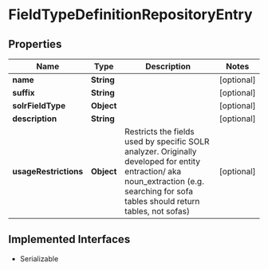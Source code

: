 

# FieldTypeDefinitionRepositoryEntry



## Properties

| Name | Type | Description | Notes |
|------------ | ------------- | ------------- | -------------|
|**name** | **String** |  |  [optional] |
|**suffix** | **String** |  |  [optional] |
|**solrFieldType** | **Object** |  |  [optional] |
|**description** | **String** |  |  [optional] |
|**usageRestrictions** | **Object** | Restricts the fields used by specific SOLR analyzer.  Originally developed for entity entraction/ aka noun_extraction  (e.g. searching for sofa tables should return tables, not sofas) |  [optional] |


## Implemented Interfaces

* Serializable


